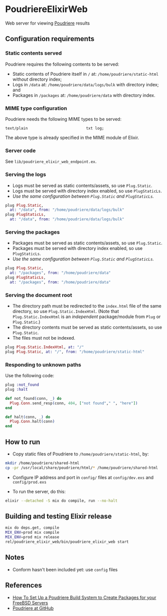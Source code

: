 # PoudriereElixirWeb

Web server for viewing [Poudriere](https://github.com/freebsd/poudriere) results

## Configuration requirements

### Static contents served

Poudriere requires the following contents to be served:

* Static contents of Poudriere itself in `/` at: `/home/poudriere/static-html` with*out* directory index;
* Logs in `/data` at: `/home/poudriere/data/logs/bulk` with directory index; and
* Packages in `/packages` at: `/home/poudriere/data` with directory index.

### MIME type configuration

Poudriere needs the following MIME types to be served:

```
text/plain                          txt log;
```

The above type is already specified in the MIME module of Elixir.

### Server code

See `lib/poudriere_elixir_web_endpoint.ex`.

### Serving the logs

* Logs must be served as static contents/assets, so use `Plug.Static`.
* Logs must be served with directory index enabled, so use `PlugStaticLs`.
* *Use the same configuration between `Plug.Static` and `PlugStaticLs`.*

```elixir
plug Plug.Static,
  at: "/data", from: "/home/poudriere/data/logs/bulk"
plug PlugStaticLs,
  at: "/data", from: "/home/poudriere/data/logs/bulk"
```

### Serving the packages

* Packages must be served as static contents/assets, so use `Plug.Static`.
* Packages must be served with directory index enabled, so use `PlugStaticLs`.
* *Use the same configuration between `Plug.Static` and `PlugStaticLs`.*

```elixir
plug Plug.Static,
  at: "/packages", from: "/home/poudriere/data"
plug PlugStaticLs,
  at: "/packages", from: "/home/poudriere/data"
```

### Serving the document root

* The directory path must be redirected to the `index.html` file of the same directory, so use `Plug.Static.IndexHtml`. (Note that `Plug.Static.IndexHtml` is an *independent* package/module from `Plug` or `Plug.Static`.)
* The directory contents must be served as static contents/assets, so use `Plug.Static`.
* The files must not be indexed.

```elixir
plug Plug.Static.IndexHtml, at: "/"
plug Plug.Static, at: "/", from: "/home/poudriere/static-html"
```

### Responding to unknown paths

Use the following code:

```elixir
plug :not_found
plug :halt

def not_found(conn, _) do
  Plug.Conn.send_resp(conn, 404, ["not found"," ", "here"])
end

def halt(conn, _) do
  Plug.Conn.halt(conn)
end
```

## How to run

* Copy static files of Poudriere to `/home/poudriere/static-html`, by:

```sh
mkdir /home/poudriere/shared-html
cp -pr /usr/local/share/poudriere/html/* /home/poudriere/shared-html
```

* Configure IP address and port in `config/` files at `config/dev.exs` and `config/prod.exs`

* To run the server, do this:

```sh
elixir --detached -S mix do compile, run --no-halt
```

## Building and testing Elixir release

```sh
mix do deps.get, compile
MIX_ENV=prod mix compile
MIX_ENV=prod mix release
rel/poudriere_elixir_web/bin/poudriere_elixir_web start
```

## Notes

* Conform hasn't been included yet: use `config` files

## References

* [How To Set Up a Poudriere Build System to Create Packages for your FreeBSD Servers](https://www.digitalocean.com/community/tutorials/how-to-set-up-a-poudriere-build-system-to-create-packages-for-your-freebsd-servers)
* [Poudriere at GitHub](https://github.com/freebsd/poudriere)

